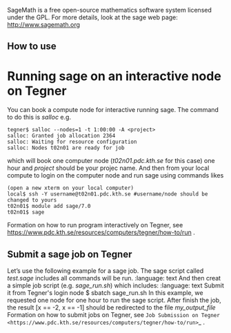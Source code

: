 SageMath is a free open-source mathematics software system licensed under the GPL.
For more details, look at the sage web page:
http://www.sagemath.org


## How to use


# Running sage on an interactive node on Tegner
You can book a compute node for interactive running sage. The command to do this is *salloc* e.g. 
```
tegner$ salloc --nodes=1 -t 1:00:00 -A <project>
salloc: Granted job allocation 2364
salloc: Waiting for resource configuration
salloc: Nodes t02n01 are ready for job
```
which will book one computer node (*t02n01.pdc.kth.se* for this case) one hour and *project* should be your projec name. And then from your local compute to login on the computer node and run sage using commands likes 
```
(open a new xterm on your local computer)
local$ ssh -Y username@t02n01.pdc.kth.se #username/node should be changed to yours
t02n01$ module add sage/7.0
t02n01$ sage
```
Formation on how to run program interactively on Tegner, see https://www.pdc.kth.se/resources/computers/tegner/how-to/run .

## Submit a sage job on Tegner
Let’s use the following example for a sage job. The sage script called *test.sage* includes all commands will be run.
:language: text
And then creat a simple job script (e.g. *sage_run.sh*) which includes:
:language: text
Submit it from Tegner's login node
$ sbatch sage_run.sh
In this example, we requested one node for one hour to run the sage script. After finish the job, the result
[x == -2, x == -1]
should be redirected to the file *my_output_file*
Formation on how to submit jobs on Tegner, see `Job Submission on Tegner <https://www.pdc.kth.se/resources/computers/tegner/how-to/run>`_ .

